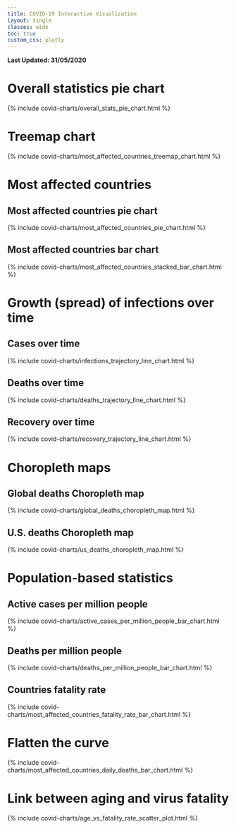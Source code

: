 ```yaml
---
title: COVID-19 Interactive Visualization
layout: single
classes: wide
toc: true
custom_css: plotly
---
```


**Last Updated: 31/05/2020**

# Overall statistics pie chart

{% include covid-charts/overall_stats_pie_chart.html %}

# Treemap chart

{% include covid-charts/most_affected_countries_treemap_chart.html %}

# Most affected countries

## Most affected countries pie chart

{% include covid-charts/most_affected_countries_pie_chart.html %}

## Most affected countries bar chart

{% include covid-charts/most_affected_countries_stacked_bar_chart.html %}

# Growth (spread) of infections over time

## Cases over time

{% include covid-charts/infections_trajectory_line_chart.html %}

## Deaths over time

{% include covid-charts/deaths_trajectory_line_chart.html %}

## Recovery over time

{% include covid-charts/recovery_trajectory_line_chart.html %}

# Choropleth maps

## Global deaths Choropleth map

{% include covid-charts/global_deaths_choropleth_map.html %}

## U.S. deaths Choropleth map

{% include covid-charts/us_deaths_choropleth_map.html %}

# Population-based statistics

## Active cases per million people

{% include covid-charts/active_cases_per_million_people_bar_chart.html %}

## Deaths per million people

{% include covid-charts/deaths_per_million_people_bar_chart.html %}

## Countries fatality rate

{% include covid-charts/most_affected_countries_fatality_rate_bar_chart.html %}

# Flatten the curve

{% include covid-charts/most_affected_countries_daily_deaths_bar_chart.html %}

# Link between aging and virus fatality

{% include covid-charts/age_vs_fatality_rate_scatter_plot.html %}